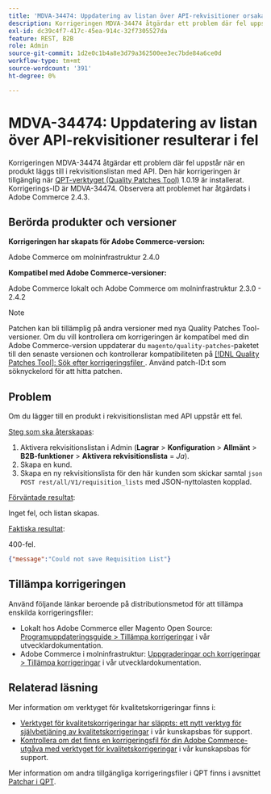 ```yaml
---
title: 'MDVA-34474: Uppdatering av listan över API-rekvisitioner orsakar fel'
description: Korrigeringen MDVA-34474 åtgärdar ett problem där fel uppstår när en produkt läggs till i rekvisitionslistan med API. Den här korrigeringen är tillgänglig när [QPT-verktyget (Quality Patches Tool)](/help/announcements/adobe-commerce-announcements/magento-quality-patches-released-new-tool-to-self-serve-quality-patches.md) 1.0.19 är installerat. Korrigerings-ID är MDVA-34474. Observera att problemet har åtgärdats i Adobe Commerce 2.4.3.
exl-id: dc39c4f7-417c-45ea-914c-32f7305527da
feature: REST, B2B
role: Admin
source-git-commit: 1d2e0c1b4a8e3d79a362500ee3ec7bde84a6ce0d
workflow-type: tm+mt
source-wordcount: '391'
ht-degree: 0%

---
```


# MDVA-34474: Uppdatering av listan över API-rekvisitioner resulterar i fel

Korrigeringen MDVA-34474 åtgärdar ett problem där fel uppstår när en produkt läggs till i rekvisitionslistan med API. Den här korrigeringen är tillgänglig när [QPT-verktyget (Quality Patches Tool)](/help/announcements/adobe-commerce-announcements/magento-quality-patches-released-new-tool-to-self-serve-quality-patches.md) 1.0.19 är installerat. Korrigerings-ID är MDVA-34474. Observera att problemet har åtgärdats i Adobe Commerce 2.4.3.

## Berörda produkter och versioner

**Korrigeringen har skapats för Adobe Commerce-version:**

Adobe Commerce om molninfrastruktur 2.4.0

**Kompatibel med Adobe Commerce-versioner:**

Adobe Commerce lokalt och Adobe Commerce om molninfrastruktur 2.3.0 - 2.4.2

>[!NOTE]
>
>Patchen kan bli tillämplig på andra versioner med nya Quality Patches Tool-versioner. Om du vill kontrollera om korrigeringen är kompatibel med din Adobe Commerce-version uppdaterar du `magento/quality-patches`-paketet till den senaste versionen och kontrollerar kompatibiliteten på [[!DNL Quality Patches Tool]: Sök efter korrigeringsfiler ](https://devdocs.magento.com/quality-patches/tool.html#patch-grid). Använd patch-ID:t som söknyckelord för att hitta patchen.

## Problem

Om du lägger till en produkt i rekvisitionslistan med API uppstår ett fel.

<u>Steg som ska återskapas</u>:

1. Aktivera rekvisitionslistan i Admin (**Lagrar** > **Konfiguration** > **Allmänt** > **B2B-funktioner** > **Aktivera rekvisitionslista** = *Ja*).
1. Skapa en kund.
1. Skapa en ny rekvisitionslista för den här kunden som skickar samtal ```json    POST rest/all/V1/requisition_lists``` med JSON-nyttolasten kopplad.

<u>Förväntade resultat</u>:

Inget fel, och listan skapas.

<u>Faktiska resultat</u>:

400-fel.

```json
{"message":"Could not save Requisition List"}
```

## Tillämpa korrigeringen

Använd följande länkar beroende på distributionsmetod för att tillämpa enskilda korrigeringsfiler:

* Lokalt hos Adobe Commerce eller Magento Open Source: [Programuppdateringsguide > Tillämpa korrigeringar](https://devdocs.magento.com/guides/v2.4/comp-mgr/patching/mqp.html) i vår utvecklardokumentation.
* Adobe Commerce i molninfrastruktur: [Uppgraderingar och korrigeringar > Tillämpa korrigeringar](https://devdocs.magento.com/cloud/project/project-patch.html) i vår utvecklardokumentation.

## Relaterad läsning

Mer information om verktyget för kvalitetskorrigeringar finns i:

* [Verktyget för kvalitetskorrigeringar har släppts: ett nytt verktyg för självbetjäning av kvalitetskorrigeringar](/help/announcements/adobe-commerce-announcements/magento-quality-patches-released-new-tool-to-self-serve-quality-patches.md) i vår kunskapsbas för support.
* [Kontrollera om det finns en korrigeringsfil för din Adobe Commerce-utgåva med verktyget för kvalitetskorrigeringar](/help/support-tools/patches-available-in-qpt-tool/check-patch-for-magento-issue-with-magento-quality-patches.md) i vår kunskapsbas för support.

Mer information om andra tillgängliga korrigeringsfiler i QPT finns i avsnittet [Patchar i QPT](https://support.magento.com/hc/en-us/sections/360010506631-Patches-available-in-QPT-tool-).
